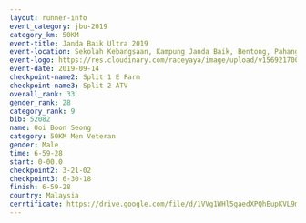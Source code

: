 ```yaml
---
layout: runner-info 
event_category: jbu-2019 
category_km: 50KM 
event-title: Janda Baik Ultra 2019
event-location: Sekolah Kebangsaan, Kampung Janda Baik, Bentong, Pahang, Malaysia 
event-logo: https://res.cloudinary.com/raceyaya/image/upload/v1569217009/logo/janda-baik_vch1pc.jpg 
event-date: 2019-09-14 
checkpoint-name2: Split 1 E Farm 
checkpoint-name3: Split 2 ATV 
overall_rank: 33
gender_rank: 28
category_rank: 9
bib: 52082
name: Ooi Boon Seong
category: 50KM Men Veteran
gender: Male
time: 6-59-28
start: 0-00.0
checkpoint2: 3-21-02
checkpoint3: 6-30-18
finish: 6-59-28
country: Malaysia
cerrtificate: https://drive.google.com/file/d/1VVg1WHl5gaedXPQhEupKVL9mhagMC7w2/view?usp=sharing
---
```

